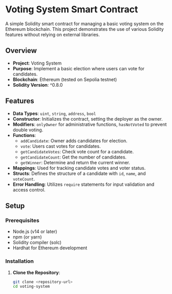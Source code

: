# Voting System Smart Contract

A simple Solidity smart contract for managing a basic voting system on the Ethereum blockchain. This project demonstrates the use of various Solidity features without relying on external libraries.

## Overview

- **Project**: Voting System
- **Purpose**: Implement a basic election where users can vote for candidates.
- **Blockchain**: Ethereum (tested on Sepolia testnet)
- **Solidity Version**: ^0.8.0

## Features

- **Data Types**: `uint`, `string`, `address`, `bool`
- **Constructor**: Initializes the contract, setting the deployer as the owner.
- **Modifiers**: `onlyOwner` for administrative functions, `hasNotVoted` to prevent double voting.
- **Functions**: 
  - `addCandidate`: Owner adds candidates for election.
  - `vote`: Users cast votes for candidates.
  - `getCandidateVotes`: Check vote count for a candidate.
  - `getCandidateCount`: Get the number of candidates.
  - `getWinner`: Determine and return the current winner.
- **Mappings**: Used for tracking candidate votes and voter status.
- **Structs**: Defines the structure of a candidate with `id`, `name`, and `voteCount`.
- **Error Handling**: Utilizes `require` statements for input validation and access control.

## Setup

### Prerequisites

- Node.js (v14 or later)
- npm (or yarn)
- Solidity compiler (solc)
- Hardhat for Ethereum development

### Installation

1. **Clone the Repository**:
   ```sh
   git clone <repository-url>
   cd voting-system
```

